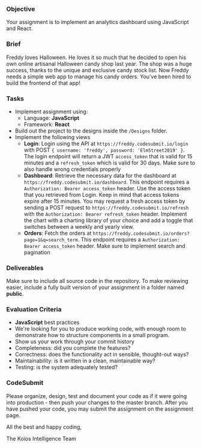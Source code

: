 ### Objective

Your assignment is to implement an analytics dashboard using JavaScript and React.

### Brief

Freddy loves Halloween. He loves it so much that he decided to open his own online artisanal Halloween candy shop last year. The shop was a huge success, thanks to the unique and exclusive candy stock list. Now Freddy needs a simple web app to manage his candy orders. You’ve been hired to build the frontend of that app!

### Tasks

-   Implement assignment using:
    -   Language: **JavaScript**
    -   Framework: **React**
-   Build out the project to the designs inside the `/Designs` folder.
-   Implement the following views
    -   **Login**: Login using the API at `https://freddy.codesubmit.io/login` with POST `{ username: 'freddy', password: 'ElmStreet2019' }`. The login endpoint will return a JWT `access_token` that is valid for 15 minutes and a `refresh_token` which is valid for 30 days. Make sure to also handle wrong credentials properly
    -   **Dashboard**: Retrieve the necessary data for the dashboard at `https://freddy.codesubmit.io/dashboard`. This endpoint requires a `Authorization: Bearer access_token` header. Use the access token that you retrieved from Login. Keep in mind that access tokens expire after 15 minutes. You may request a fresh access token by sending a POST request to `https://freddy.codesubmit.io/refresh` with the `Authorization: Bearer refresh_token` header. Implement the chart with a charting library of your choice and add a toggle that switches between a weekly and yearly view.
    -   **Orders**: Fetch the orders at `https://freddy.codesubmit.io/orders?page=1&q=search_term`. This endpoint requires a `Authorization: Bearer access_token` header. Make sure to implement search and pagination

### Deliverables

Make sure to include all source code in the repository. To make reviewing easier, include a fully built version of your assignment in a folder named **public**.

### Evaluation Criteria

-   **JavaScript** best practices
-   We're looking for you to produce working code, with enough room to demonstrate how to structure components in a small program.
-   Show us your work through your commit history
-   Completeness: did you complete the features?
-   Correctness: does the functionality act in sensible, thought-out ways?
-   Maintainability: is it written in a clean, maintainable way?
-   Testing: is the system adequately tested?

### CodeSubmit

Please organize, design, test and document your code as if it were going into production - then push your changes to the master branch. After you have pushed your code, you may submit the assignment on the assignment page.

All the best and happy coding,

The Koïos Intelligence Team